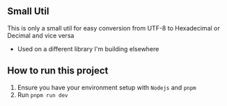 ## Small Util
This is only a small util for easy conversion from UTF-8 to Hexadecimal or Decimal and vice versa
- Used on a different library I'm building elsewhere


## How to run this project
1. Ensure you have your environment setup with `Nodejs` and `pnpm`
2. Run `pnpm run dev`